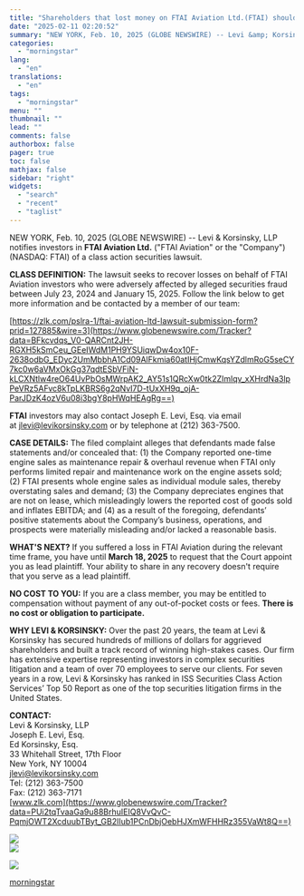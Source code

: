 ```yaml
---
title: "Shareholders that lost money on FTAI Aviation Ltd.(FTAI) should contact Levi & Korsinsky about pending Class Action - FTAI"
date: "2025-02-11 02:20:52"
summary: "NEW YORK, Feb. 10, 2025 (GLOBE NEWSWIRE) -- Levi &amp; Korsinsky, LLP notifies investors in FTAI Aviation Ltd. (\"FTAI Aviation\" or the \"Company\") (NASDAQ: FTAI) of a class action securities lawsuit. CLASS DEFINITION: The lawsuit seeks to recover losses on behalf of FTAI Aviation investors who were adversely affected by..."
categories:
  - "morningstar"
lang:
  - "en"
translations:
  - "en"
tags:
  - "morningstar"
menu: ""
thumbnail: ""
lead: ""
comments: false
authorbox: false
pager: true
toc: false
mathjax: false
sidebar: "right"
widgets:
  - "search"
  - "recent"
  - "taglist"
---
```


NEW YORK, Feb. 10, 2025 (GLOBE NEWSWIRE) -- Levi & Korsinsky, LLP notifies investors in **FTAI Aviation Ltd.** ("FTAI Aviation" or the "Company") (NASDAQ: FTAI) of a class action securities lawsuit.

**CLASS DEFINITION:** The lawsuit seeks to recover losses on behalf of FTAI Aviation investors who were adversely affected by alleged securities fraud between July 23, 2024 and January 15, 2025. Follow the link below to get more information and be contacted by a member of our team:

[https://zlk.com/pslra-1/ftai-aviation-ltd-lawsuit-submission-form?prid=127885&wire=3](https://www.globenewswire.com/Tracker?data=BFkcvdqs_V0-QARCnt2JH-RGXH5kSmCeu_GEeIWdM1PH9YSUiqwDw4ox10F-2638odbG_EDyc2UmMbbhA1Cd09AlFkmia60atIHjCmwKqsYZdlmRoG5seCY7kc0w6aVMxOkGg37qdtESbVFiN-kLCXNtlw4reO64UvPbOsMWrpAK2_AY51s1QRcXw0tk2ZImlqv_xXHrdNa3lpPeVRz5AFvc8kTpLKBRS6g2qNvI7D-tUxXH9q_ojA-ParJDzK4ozV6u08i3bgY8pHWqHEAgRg==)

**FTAI** investors may also contact Joseph E. Levi, Esq. via email at [jlevi@levikorsinsky.com](https://www.globenewswire.com/Tracker?data=OWSwctVsgLvp6ikFjzuMdRG1L4CVDChON8X0F-_WkkYG1RkK71e0zhd96dcYNcs9yWFgZ2ov4_NZwUDF0xGeKa0hyoAnt2VO0wI1tcN-AOg=) or by telephone at (212) 363-7500.

**CASE DETAILS:** The filed complaint alleges that defendants made false statements and/or concealed that: (1) the Company reported one-time engine sales as maintenance repair & overhaul revenue when FTAI only performs limited repair and maintenance work on the engine assets sold; (2) FTAI presents whole engine sales as individual module sales, thereby overstating sales and demand; (3) the Company depreciates engines that are not on lease, which misleadingly lowers the reported cost of goods sold and inflates EBITDA; and (4) as a result of the foregoing, defendants’ positive statements about the Company’s business, operations, and prospects were materially misleading and/or lacked a reasonable basis.

**WHAT'S NEXT?** If you suffered a loss in FTAI Aviation during the relevant time frame, you have until **March 18, 2025** to request that the Court appoint you as lead plaintiff. Your ability to share in any recovery doesn't require that you serve as a lead plaintiff.

**NO COST TO YOU:** If you are a class member, you may be entitled to compensation without payment of any out-of-pocket costs or fees. **There is no cost or obligation to participate.**

**WHY LEVI & KORSINSKY:** Over the past 20 years, the team at Levi & Korsinsky has secured hundreds of millions of dollars for aggrieved shareholders and built a track record of winning high-stakes cases. Our firm has extensive expertise representing investors in complex securities litigation and a team of over 70 employees to serve our clients. For seven years in a row, Levi & Korsinsky has ranked in ISS Securities Class Action Services’ Top 50 Report as one of the top securities litigation firms in the United States.

**CONTACT:**  
Levi & Korsinsky, LLP   
Joseph E. Levi, Esq.  
Ed Korsinsky, Esq.  
33 Whitehall Street, 17th Floor  
New York, NY 10004  
[jlevi@levikorsinsky.com](https://www.globenewswire.com/Tracker?data=OWSwctVsgLvp6ikFjzuMdRG1L4CVDChON8X0F-_WkkaUKstSfdr5W5oOy6YR5h5KB0himakO2B7V8mEIprNeom3J1dVmpeP9QxmhNT4Gsn4=)   
Tel: (212) 363-7500  
Fax: (212) 363-7171  
[www.zlk.com](https://www.globenewswire.com/Tracker?data=PUi2tqTvaaGa9u88BrhuIEIQ8VvQvC-PqmjOWT2XcduubTByt_GB2lIub1PCnDbjOebHJXmWFHHRz355VaWt8Q==)

 ![](https://www.globenewswire.com/newsroom/ti?nf=OTM1NTg1NiM2NzQzNzkwIzIwMjA0MjY=)   
 ![](https://ml.globenewswire.com/media/MTdkOThiYjAtYmJlNi00NzgzLTk2M2YtOWQzN2FhNjQ1OTlhLTEwMzIyOTM=/tiny/Levi-Korsinsky-LLP.png)

 [![](https://ml.globenewswire.com/media/d91bd4e6-7d18-43f7-a479-4f992242a82a/small/gradient-box-png.png)](https://www.globenewswire.com/NewsRoom/AttachmentNg/d91bd4e6-7d18-43f7-a479-4f992242a82a)

[morningstar](https://www.morningstar.com/news/globe-newswire/9355856/shareholders-that-lost-money-on-ftai-aviation-ltdftai-should-contact-levi-korsinsky-about-pending-class-action-ftai)
